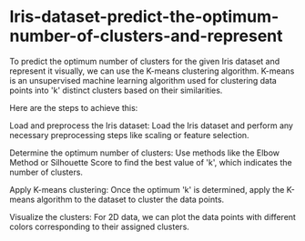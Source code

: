 # Iris-dataset-predict-the-optimum-number-of-clusters-and-represent

To predict the optimum number of clusters for the given Iris dataset and represent it visually, we can use the K-means clustering algorithm. K-means is an unsupervised machine learning algorithm used for clustering data points into 'k' distinct clusters based on their similarities.

Here are the steps to achieve this:

Load and preprocess the Iris dataset: Load the Iris dataset and perform any necessary preprocessing steps like scaling or feature selection.

Determine the optimum number of clusters: Use methods like the Elbow Method or Silhouette Score to find the best value of 'k', which indicates the number of clusters.

Apply K-means clustering: Once the optimum 'k' is determined, apply the K-means algorithm to the dataset to cluster the data points.

Visualize the clusters: For 2D data, we can plot the data points with different colors corresponding to their assigned clusters.
